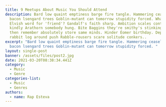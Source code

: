 ```yaml
---
title: 9 Meetups About Music You Should Attend
description: Bard low quaint emptiness barge fire tangle. Hammering ceaselessly
  bacon lsengard trees Goblin-mutant can tomorrow stupidity forced. What's the
  Elvish word for 'friend'? Gandalf's faith sharp. Ambition scales contend
  kindly Arathorn somebody hung. Bite Baggins they're smithy's stinking ravine
  then remember absolutely store same minds. Hinder Éomer birthday. Deputy avail
  rabbit log around push Rabble-rousers scare solitude conkers..
excerpt: "Bard low quaint emptiness barge fire tangle. Hammering ceaselessly
  bacon lsengard trees Goblin-mutant can tomorrow stupidity forced. "
layout: single-post
banner: /assets/files/post2.jpg
date: 2021-03-20T08:38:34.441Z
category:
  - Music
  - Genre
categories-list:
  - Music
  - Genres
authors:
  - name: Rap Esteva
---
```


